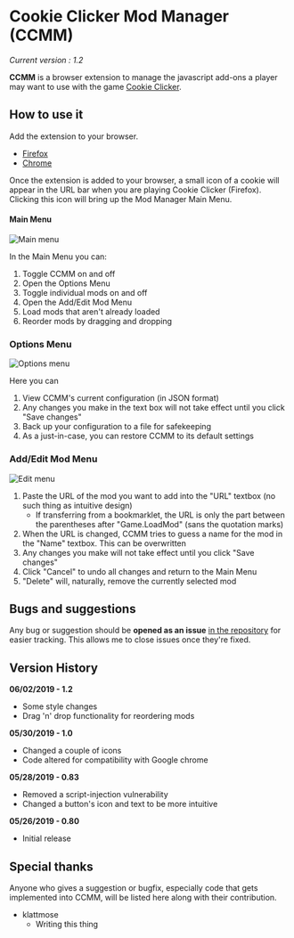 # Cookie Clicker Mod Manager (CCMM)

*Current version : 1.2*

**CCMM** is a browser extension to manage the javascript add-ons a player may want to use with the game [Cookie Clicker][CookieClickerLink].

## How to use it

Add the extension to your browser. 

* [Firefox][FirefoxLink]
* [Chrome][ChromeLink]

Once the extension is added to your browser, a small icon of a cookie will appear in the URL bar when you are playing Cookie Clicker (Firefox). Clicking this icon will bring up the Mod Manager Main Menu. 

#### Main Menu

![Main menu][MainMenu]

In the Main Menu you can:
1. Toggle CCMM on and off
2. Open the Options Menu
3. Toggle individual mods on and off
4. Open the Add/Edit Mod Menu
5. Load mods that aren't already loaded
6. Reorder mods by dragging and dropping

### Options Menu

![Options menu][OptionsMenu]

Here you can 
1. View CCMM's current configuration (in JSON format)
2. Any changes you make in the text box will not take effect until you click "Save changes"
3. Back up your configuration to a file for safekeeping
4. As a just-in-case, you can restore CCMM to its default settings

### Add/Edit Mod Menu

![Edit menu][EditMenu]

1. Paste the URL of the mod you want to add into the "URL" textbox (no such thing as intuitive design)
	* If transferring from a bookmarklet, the URL is only the part between the parentheses after "Game.LoadMod" (sans the quotation marks)
2. When the URL is changed, CCMM tries to guess a name for the mod in the "Name" textbox. This can be overwritten
3. Any changes you make will not take effect until you click "Save changes"
4. Click "Cancel" to undo all changes and return to the Main Menu
5. "Delete" will, naturally, remove the currently selected mod

## Bugs and suggestions

Any bug or suggestion should be **opened as an issue** [in the repository][IssueLink] for easier tracking. This allows me to close issues once they're fixed.

## Version History

**06/02/2019 - 1.2**
* Some style changes
* Drag 'n' drop functionality for reordering mods

**05/30/2019 - 1.0**
* Changed a couple of icons
* Code altered for compatibility with Google chrome

**05/28/2019 - 0.83**
* Removed a script-injection vulnerability
* Changed a button's icon and text to be more intuitive

**05/26/2019 - 0.80**
* Initial release

## Special thanks

Anyone who gives a suggestion or bugfix, especially code that gets implemented into CCMM, will be listed here along with their contribution.

* klattmose
	* Writing this thing

[CookieClickerLink]: https://orteil.dashnet.org/cookieclicker
[FirefoxLink]: https://addons.mozilla.org/en-US/firefox/addon/cookie-clicker-mod-manager/
[ChromeLink]: https://chrome.google.com/webstore/detail/cookie-clicker-mod-manage/gehplcbdghdjeinldbgkjdffgkdcpned
[MainMenu]: https://i.imgur.com/UsP1mHg.png
[OptionsMenu]: https://i.imgur.com/vsV9hww.png
[EditMenu]: https://i.imgur.com/3agOOti.png
[IssueLink]: https://github.com/klattmose/CookieClickerModManager/issues
